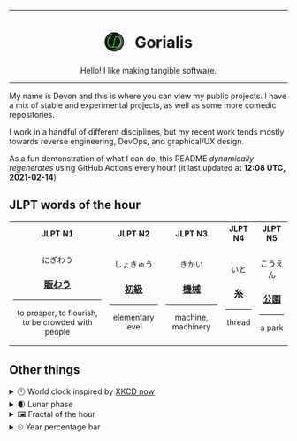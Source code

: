 ***

<h1 align="center">
<sub>
    <img src="readme/resources/avatar.png" height="36">
</sub>
&nbsp;
Gorialis
</h1>
<p align="center">
Hello! I like making tangible software.
</p>

***

My name is Devon and this is where you can view my public projects. I have a mix of stable and experimental projects, as well as some more comedic repositories.

I work in a handful of different disciplines, but my recent work tends mostly towards reverse engineering, DevOps, and graphical/UX design.

As a fun demonstration of what I can do, this README *dynamically regenerates* using GitHub Actions every hour! (it last updated at **12:08 UTC, 2021-02-14**)

<h2>JLPT words of the hour</h2>
<table>
    <tr>
        <th>JLPT N1</th>
        <th>JLPT N2</th>
        <th>JLPT N3</th>
        <th>JLPT N4</th>
        <th>JLPT N5</th>
    </tr>
    <tr>
        <td>
            <p align="center">にぎわう</p>
            <h3 align="center"><b><a href="https://jisho.org/search/%E8%B3%91%E3%82%8F%E3%81%86">賑わう</a></b></h3>
            <hr>
            <p align="center">to prosper,<wbr> to flourish,<wbr> to be crowded with people</p>
        </td>
        <td>
            <p align="center">しょきゅう</p>
            <h3 align="center"><b><a href="https://jisho.org/search/%E5%88%9D%E7%B4%9A">初級</a></b></h3>
            <hr>
            <p align="center">elementary level</p>
        </td>
        <td>
            <p align="center">きかい</p>
            <h3 align="center"><b><a href="https://jisho.org/search/%E6%A9%9F%E6%A2%B0">機械</a></b></h3>
            <hr>
            <p align="center">machine,<wbr> machinery</p>
        </td>
        <td>
            <p align="center">いと</p>
            <h3 align="center"><b><a href="https://jisho.org/search/%E7%B3%B8">糸</a></b></h3>
            <hr>
            <p align="center">thread</p>
        </td>
        <td>
            <p align="center">こうえん</p>
            <h3 align="center"><b><a href="https://jisho.org/search/%E5%85%AC%E5%9C%92">公園</a></b></h3>
            <hr>
            <p align="center">a park</p>
        </td>
    </tr>
</table>

<h2>Other things</h2>
<details>
<summary>🕛  World clock inspired by <a href="https://xkcd.com/now">XKCD now</a></summary>

> <img src="generated/now.png" width="512">

</details>
<details>
<summary>🌒 Lunar phase</summary>

The moon is approximately 11.41% through its phase (Waxing Crescent).

</details>
<details>
<summary>&#x1f5bc; Fractal of the hour</summary>

> <img src="generated/fractal.png" width="512">

</details>
<details>
<summary>&#x23f2; Year percentage bar</summary>
<pre><code>2021 [██▁▁▁▁▁▁▁▁▁▁▁▁▁▁▁▁▁▁] 12.19%</code></pre>
</details>

